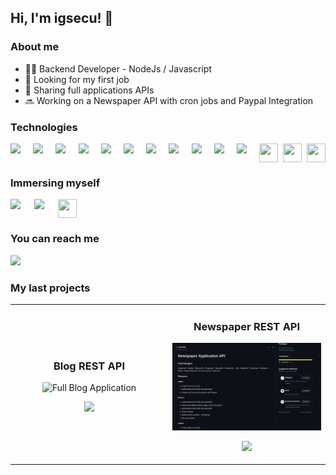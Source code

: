 <h2> Hi, I'm igsecu! 👋</h2>

### About me

<ul>
  <li>👨‍💻 Backend Developer - NodeJs / Javascript</li>
  <li>🎯 Looking for my first job</li>
  <li>🤝 Sharing full applications APIs</li>
  <li>🔜 Working on a Newspaper API with cron jobs and Paypal Integration</li>
</ul>

### Technologies

<div style="display:flex; flex-direction:row; gap:8px;">
  <img style="width:30px;"src="./icons/js.png">
  <img style="width:30px;"src="./icons/nodejs.jpg">
  <img style="width:30px;"src="./icons/express.png">
  <img style="width:30px;"src="./icons/postgresql.png">
  <img style="width:30px;"src="./icons/sequelize.png">
  <img style="width:30px;"src="./icons/mongo.png">
  <img style="width:30px;"src="./icons/mongoose.png">
  <img style="width:30px;"src="./icons/cloudinary.png">
  <img style="width:30px;"src="./icons/passport.png">
  <img style="width:30px;"src="./icons/jwt.png">
  <img style="width:30px;"src="./icons/socket.png">
  <img style="width:30px;height:30px;"src="./icons/nodemailer.png">
  <img style="width:30px;height:30px;"src="./icons/sendgrid.png">
  <img style="width:30px; height:30px;"src="./icons/redis.jpg">
</div>

### Immersing myself

<div style="display:flex; flex-direction:row; gap:8px;">
  <img style="width:30px;"src="./icons/typescript.png">
  <img style="width:30px;"src="./icons/docker.png">
  <img style="width:30px;height:30px;"src="./icons/aws.png">
</div>

### You can reach me

<a href="https://www.linkedin.com/in/ignacio-cunial/"> <img style="width:30px" src="./icons/linkedin.png"></a>

### My last projects

<table>
<tr>
<td width="50%">
<h3 align="center">Blog REST API</h3>
<div align="center">
<img src="./images/blog.png" width="400" alt="Full Blog Application">
<p>
<a href="https://github.com/igsecu/blogapp_backend" target="_blank">
<img src="https://img.shields.io/badge/SOURCE CODE-ff9?style=for-the-badge&logo=github&logoColor=black">
</a>
</p>              
</td>
<td width="50%">
<h3 align="center">Newspaper REST API</h3>
<div align="center">
<img src="./images/newspaper.png" width="400" alt="Full Blog Application">
<p>
<a href="https://github.com/igsecu/newspaperapi" target="_blank">
<img src="https://img.shields.io/badge/SOURCE CODE-ff9?style=for-the-badge&logo=github&logoColor=black">
</a>
</p>              
</td>
</tr>
                                                    
</table>
